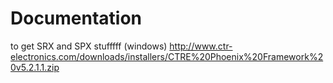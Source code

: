 # Documentation


to get SRX and SPX stufffff (windows)
http://www.ctr-electronics.com/downloads/installers/CTRE%20Phoenix%20Framework%20v5.2.1.1.zip
